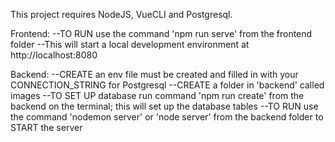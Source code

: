 This project requires NodeJS, VueCLI and Postgresql.

Frontend:
--TO RUN use the command 'npm run serve' from the frontend folder
--This will start a local development environment at http://localhost:8080

Backend:
--CREATE an env file must be created and filled in with your CONNECTION_STRING for Postgresql
--CREATE a folder in 'backend' called images
--TO SET UP database run command 'npm run create' from the backend on the terminal; this will set up the database tables
--TO RUN use the command 'nodemon server' or 'node server' from the backend folder to START the server